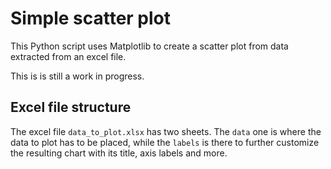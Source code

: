 # Simple scatter plot
This Python script uses Matplotlib to create a scatter plot from data extracted from an excel file. 

This is is still a work in progress. 

## Excel file structure
The excel file ``data_to_plot.xlsx`` has two sheets. The ``data`` one is where the data to plot has to be placed, while the ``labels`` is there to further customize the resulting chart with its title, axis labels and more.


